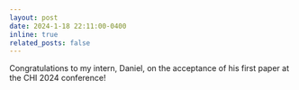 ```yaml
---
layout: post
date: 2024-1-18 22:11:00-0400
inline: true
related_posts: false
---
```

Congratulations to my intern, Daniel, on the acceptance of his first paper at the CHI 2024 conference!